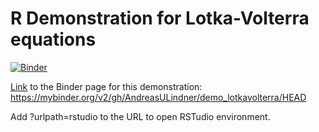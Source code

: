 # R Demonstration for Lotka-Volterra equations

[![Binder](https://mybinder.org/badge_logo.svg)](https://mybinder.org/v2/gh/AndreasULindner/demo_lotkavolterra/HEAD)

[Link](https://mybinder.org/v2/gh/AndreasULindner/demo_lotkavolterra/HEAD) to the Binder page for this demonstration: <https://mybinder.org/v2/gh/AndreasULindner/demo_lotkavolterra/HEAD> 

Add ?urlpath=rstudio to the URL to open RSTudio environment. 
